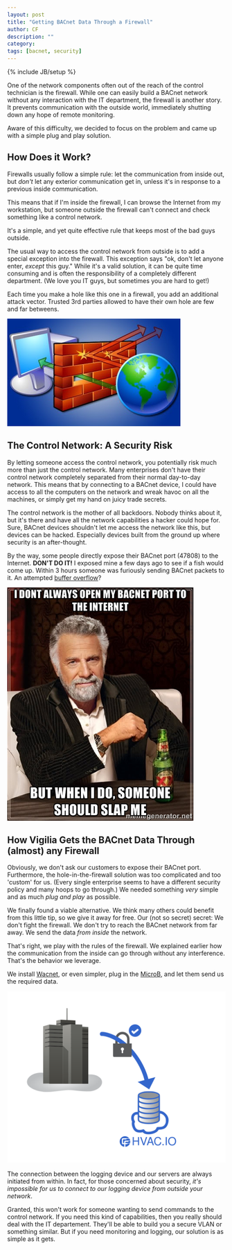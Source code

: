 ```yaml
---
layout: post
title: "Getting BACnet Data Through a Firewall"
author: CF
description: ""
category: 
tags: [bacnet, security]
---
```

{% include JB/setup %}


One of the network components often out of the reach of the control
technician is the firewall. While one can easily build a BACnet
network without any interaction with the IT department, the firewall
is another story. It prevents communication with the outside world,
immediately shutting down any hope of remote monitoring.

Aware of this difficulty, we decided to focus on the problem and came
up with a simple plug and play solution.

## How Does it Work?
Firewalls usually follow a simple rule: let the communication from
inside out, but *don't* let any exterior communication get in, unless
it's in response to a previous inside communication.

This means that if I'm inside the firewall, I can browse the Internet
from my workstation, but someone outside the firewall can't
connect and check something like a control network.

It's a simple, and yet quite effective rule that keeps most of the bad
guys outside.

The usual way to access the control network from outside is to add a
special exception into the firewall. This exception says "ok, don't
let anyone enter, *except* this guy." While it's a valid solution, it
can be quite time consuming and is often the responsibility of a
completely different department. (We love you IT guys, but sometimes
you are hard to get!)

Each time you make a hole like this one in a firewall,
you add an additional attack vector. Trusted 3rd parties allowed to
have their own hole are few and far betweens.

![Firewall](/images/firewall.jpg "Firewall")

## The Control Network: A Security Risk

By letting someone access the control network, you potentially risk
much more than just the control network. Many enterprises don't have
their control network completely separated from their normal
day-to-day network. This means that by connecting to a BACnet device,
I could have access to all the computers on the network and wreak
havoc on all the machines, or simply get my hand on juicy trade
secrets.

The control network is the mother of all backdoors. Nobody thinks
about it, but it's there and have all the network capabilities a
hacker could hope for. Sure, BACnet devices shouldn't let me access
the network like this, but devices can be hacked. Especially devices
built from the ground up where security is an after-thought.

By the way, some people directly expose their BACnet port (47808) to
the Internet. **DON'T DO IT!** I exposed mine a few days ago to see if
a fish would come up. Within 3 hours someone was furiously sending
BACnet packets to it. An attempted
[buffer overflow](http://en.wikipedia.org/wiki/Buffer_overflow)?

![Exposed BACnet Port](/images/expose-bacnet.jpg "Exposed BACnet port")


## How Vigilia Gets the BACnet Data Through (almost) any Firewall

Obviously, we don't ask our customers to expose their BACnet port.
Furthermore, the hole-in-the-firewall solution was too complicated and
too 'custom' for us. (Every single enterprise seems to have a
different security policy and many hoops to go through.) We needed
something *very* simple and as much *plug and play* as possible.

We finally found a viable alternative. We think many others could
benefit from this little tip, so we give it away for free. Our (not so
secret) secret: We don't fight the firewall. We don't try to reach the
BACnet network from far away. We send the data *from inside* the
network.

That's right, we play with the rules of the firewall. We explained
earlier how the communication from the inside can go through without
any interference. That's the behavior we leverage.

We install [Wacnet](https://hvac.io/docs/wacnet), or even
simpler, plug in the [MicroB](https://hvac.io/products/microb), and
let them send us the required data.

![Sending data from inside the network](/images/HVAC_illos_v2b_AS-02-low-rez.svg "Sending data from inside the network")

The connection between the logging device and our servers are always
initiated from within. In fact, for those concerned about security,
*it's impossible for us to connect to our logging device from outside
your network*.

Granted, this won't work for someone wanting to send commands to the
control network. If you need this kind of capabilities, then you
really should deal with the IT departement. They'll be able to build
you a secure VLAN or something similar. But if you need monitoring and
logging, our solution is as simple as it gets.
